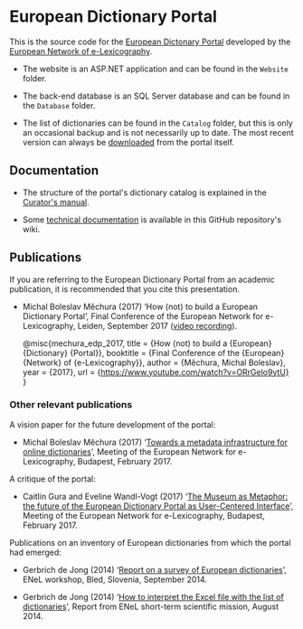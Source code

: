 # European Dictionary Portal

This is the source code for the [European Dictonary Portal](http://www.dictionaryportal.eu/) developed by the [European Network of e-Lexicography](http://www.elexicography.eu/).

- The website is an ASP.NET application and can be found in the `Website` folder.

- The back-end database is an SQL Server database and can be found in the `Database` folder.

- The list of dictionaries can be found in the `Catalog` folder, but this is only an occasional backup and is not necessarily up to date. The most recent version can always be [downloaded](http://www.dictionaryportal.eu/en/dnld/) from the portal itself.

## Documentation

- The structure of the portal's dictionary catalog is explained in the [Curator's manual](http://www.dictionaryportal.eu/en/crtr/).

- Some [technical documentation](https://github.com/michmech/EnelPortal/wiki/Technical-Documentation) is available in this GitHub repository's wiki.

## Publications

If you are referring to the European Dictionary Portal from an academic publication, it is recommended that you cite this presentation.

- Michal Boleslav Měchura (2017) ‘How (not) to build a European Dictionary Portal’, Final Conference of the European Network for e-Lexicography, Leiden, September 2017 ([video recording](https://www.youtube.com/watch?v=ORrGelo9ytU)).

	@misc{mechura_edp_2017,
		title = {How (not) to build a {European} {Dictionary} {Portal}},
		booktitle = {Final Conference of the {European} {Network} of {e-Lexicography}},
		author = {Měchura, Michal Boleslav},
		year = {2017},
		url = {https://www.youtube.com/watch?v=ORrGelo9ytU}
	}

### Other relevant publications

A vision paper for the future development of the portal:

- Michal Boleslav Měchura (2017) ‘[Towards a metadata infrastructure for online dictionaries](http://www.lexiconista.com/towards-infrastructure.pdf)’, Meeting of the European Network for e-Lexicography, Budapest, February 2017.

A critique of the portal:

- Caitlin Gura and Eveline Wandl-Vogt (2017) ‘[The Museum as Metaphor: the future of the European Dictionary Portal as User-Centered Interface](http://www.elexicography.eu/wp-content/uploads/2017/04/Budapest_2017_WG14_CaitlinGura_MuseumasMetaphor.pdf)’, Meeting of the European Network for e-Lexicography, Budapest, February 2017.

Publications on an inventory of European dictionaries from which the portal had emerged:

- Gerbrich de Jong (2014) ‘[Report on a survey of European dictionaries](http://www.elexicography.eu/wp-content/uploads/2014/11/Bled-2014-enel_de-Jong.pps)’, ENeL workshop, Bled, Slovenia, September 2014.

- Gerbrich  de  Jong (2014) ‘[How  to  interpret  the  Excel  file  with  the  list  of  dictionaries](http://www.elexicography.eu/wp-content/uploads/2015/04/Explicative-article-STSM-Gerbrich-de-Jong.docx)’, Report from ENeL short-term scientific mission, August 2014.
